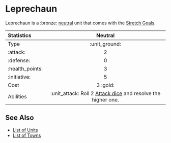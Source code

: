 # Leprechaun

Leprechaun is a :bronze: [neutral](../towns/neutral.md) unit that comes with the [Stretch Goals](../content.md).


| Statistics | Neutral |
| :--- | :---: |
| Type | :unit_ground: |
| :attack: | 2 |
| :defense: | 0 |
| :health_points: | 3 |
| :initiative: | 5 |
| Cost | 3 :gold: |
| Abilities | :unit_attack: Roll 2 [Attack dice](../dice.md#attack-die) and resolve the higher one. |


## See Also

- [List of Units](../units.md)
- [List of Towns](../towns.md)
